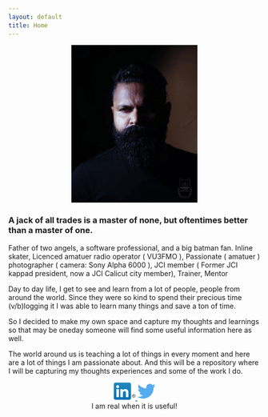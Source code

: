 ```yaml
---
layout: default
title: Home
---
```


<div style="text-align:center;">
    <img src="images/dp_self_moody.jpg"
    style="width:50%;margin:0px auto;"/>
</div>

<h3>A jack of all trades is a master of none, but oftentimes better than a master of one.</h3>

Father of two angels, a software professional, and a big batman fan.
Inline skater, Licenced amatuer radio operator ( VU3FMO ), Passionate ( amatuer ) photographer ( camera: Sony Alpha 6000 ), JCI member ( Former JCI kappad president, now a JCI Calicut city member), Trainer, Mentor

Day to day life, I get to see and learn from a lot of people, people from around the world. Since they were so kind to spend their precious time (v/b)logging it I was able to learn many things and save a ton of time.

So I decided to make my own space and capture my thoughts and learnings so that may be oneday someone will find some useful information here as well.

The world around us is teaching a lot of things in every moment and here are a lot of things I am passionate about. And this will be a repository where I will be capturing my thoughts experiences and some of the work I do.

<div style="text-align:center;">
  <a
    href="https://www.linkedin.com/in/muhammed-basil-377b5218" target="_blank" category="HOME_SOCIAL_LINK"
    label="LINKEDIN" event="CLICK" action="CLICK"
    class="socialicon">
      <img src="images/linkedin_logo_in_nav_44x36.png" style="width:44px;">
    </a>
    <a href="https://twitter.com/muhammedbasilsk" target="_blank" category="HOME_SOCIAL_LINK" label="TWITTER"
      event="CLICK" action="CLICK"
      class="socialicon">
        <img src="images/twitter-128.png" style="width:36px;">
    </a>
</div>

<div
  style="text-align:center;"
>
  I am real when it is useful!
</div>
